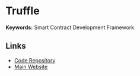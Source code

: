 # Truffle

**Keywords:** Smart Contract Development Framework

## Links

- [Code Repository](https://github.com/trufflesuite/truffle)
- [Main Website](https://trufflesuite.com)
